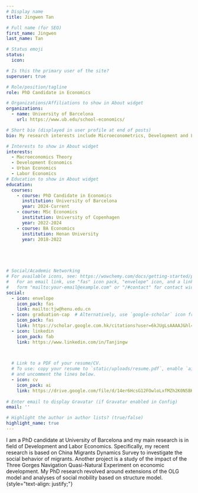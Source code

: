 ```yaml
---
# Display name
title: Jingwen Tan

# Full name (for SEO)
first_name: Jingwen
last_name: Tan

# Status emoji
status:
  icon: 

# Is this the primary user of the site?
superuser: true

# Role/position/tagline
role: PhD Candidate in Economics

# Organizations/Affiliations to show in About widget
organizations:
  - name: University of Barcelona
    url: https://www.ub.edu/school-economics/

# Short bio (displayed in user profile at end of posts)
bio: My research interests include Microeconometrics, Development and Labour Economics.

# Interests to show in About widget
interests:
  - Macroeconomics Theory
  - Development Economics
  - Urban Economics
  - Labor Economics
# Education to show in About widget
education:
  courses:
    - course: PhD Candidate in Economics
      institution: University of Barcelona
      year: 2024-Current
    - course: MSc Economics
      institution: University of Copenhagen
      year: 2022-2024
    - course: BA Economics
      institution: Henan University
      year: 2018-2022



      

# Social/Academic Networking
# For available icons, see: https://wowchemy.com/docs/getting-started/page-builder/#icons
#   For an email link, use "fas" icon pack, "envelope" icon, and a link in the
#   form "mailto:your-email@example.com" or "/#contact" for contact widget.
social:
  - icon: envelope
    icon_pack: fas
    link: mailto:tjw@henu.edu.cn
  - icon: graduation-cap  # Alternatively, use `google-scholar` icon from `ai` icon pack
    icon_pack: fas
    link: https://scholar.google.com.hk/citations?user=6kJUgLsAAAAJ&hl=en
  - icon: linkedin
    icon_pack: fab
    link: https://www.linkedin.com/in/Tanjingw


    
  # Link to a PDF of your resume/CV.
  # To use: copy your resume to `static/uploads/resume.pdf`, enable `ai` icons in `params.yaml`,
  # and uncomment the lines below.
  - icon: cv
    icon_pack: ai
    link: https://drive.google.com/file/d/14er6HcsG12FOwloLxfMZh2K0N5BKSEiZ/view?usp=sharing
    
# Enter email to display Gravatar (if Gravatar enabled in Config)
email: ''

# Highlight the author in author lists? (true/false)
highlight_name: true
---
```


I am a PhD candidate at University of Barcelona and my main research is in field of Development and Labor Economics. Specifically, my recent research is based on China Migrants Dynamics Survey to investigate the social behavior of migrants. Another project is a study of the impact of the Three Gorges Navigation Quasi-Natural Experiment on economic development. My PhD research revolved around extensions of the OLG model and analyses of social mobility based on structure model.
{style="text-align: justify;"}

